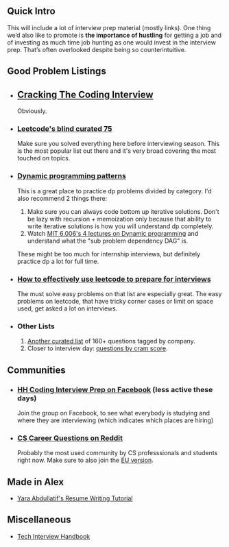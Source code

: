 ## Quick Intro
This will include a lot of interview prep material (mostly links). One thing we’d also like to promote is **the importance of hustling** for getting a job and of investing as much time job hunting as one would invest in the interview prep. That’s often overlooked despite being so counterintuitive.

## Good Problem Listings
- ## [Cracking The Coding Interview](http://www.crackingthecodinginterview.com/)
  Obviously.
- ### [Leetcode's blind curated 75](https://leetcode.com/list/xoqag3yj/)
  Make sure you solved everything here before interviewing season. This is the most popular list out there and it's very broad covering the most touched on topics.

- ### [Dynamic programming patterns](https://leetcode.com/discuss/general-discussion/458695/dynamic-programming-patterns/439810?page=2)
  This is a great place to practice dp problems divided by category. I'd also recommend 2 things there:

    1. Make sure you can always code bottom up iterative solutions. Don't be lazy with recursion + memoization only because that ability to write iterative solutions is how you will understand dp completely.
    2. Watch [MIT 6.006's 4 lectures on Dynamic programming](https://www.youtube.com/watch?v=OQ5jsbhAv_M&list=PLUl4u3cNGP61Oq3tWYp6V_F-5jb5L2iHb&index=20&t=0s) and understand what the "sub problem dependency DAG" is.

  These might be too much for internship interviews, but definitely practice dp a lot for full time.

- ### [How to effectively use leetcode to prepare for interviews](https://leetcode.com/discuss/career/449135/How-to-effectively-use-LeetCode-to-prepare-for-interviews)
  The must solve easy problems on that list are especially great. The easy problems on leetcode, that have tricky corner cases or limit on space used, get asked a lot on interviews.
- ### Other Lists
    1. [Another curated list](https://seanprashad.com/leetcode-patterns/) of 160+ questions tagged by company.
    2. Closer to interview day: [questions by cram score](https://jeremyaguilon.me/blog/ranking_interview_questions_by_cram_score).

## Communities
- ### [HH Coding Interview Prep on Facebook](https://m.facebook.com/profile.php?id=722062947858000&ref=content_filter) (less active these days)
  Join the group on Facebook, to see what everybody is studying and where they are interviewing (which indicates which places are hiring)

- ### [CS Career Questions on Reddit](https://www.reddit.com/r/cscareerquestions/)
  Probably the most used community by CS professsionals and students right now. Make sure to also join the [EU version](
https://www.reddit.com/r/cscareerquestionseu/).

## Made in Alex
- [Yara Abdullatif's Resume Writing Tutorial](https://www.youtube.com/watch?v=eSTGSvOCZmM&t=748s)

## Miscellaneous
- [Tech Interview Handbook](https://yangshun.github.io/tech-interview-handbook/algorithms/algorithms-introduction/)
